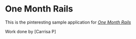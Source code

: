 # One Month Rails

This is the pinteresting sample application for
[*One Month Rails*](http://onemonthrails.com)

Work done by [Carrisa P] 
